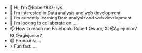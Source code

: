 - 👋 Hi, I’m @Robert837-sys
- 👀 I’m interested in Data analysis and web development
- 🌱 I’m currently learning Data analysis and web development
- 💞️ I’m looking to collaborate on ...
- 📫 How to reach me Facebook: Robert Owuor, X: @Agiejunior7 IG:@agiejunior7
- 😄 Pronouns: ...
- ⚡ Fun fact: ...

<!---
Robert837-sys/Robert837-sys is a ✨ special ✨ repository because its `README.md` (this file) appears on your GitHub profile.
You can click the Preview link to take a look at your changes.
--->
